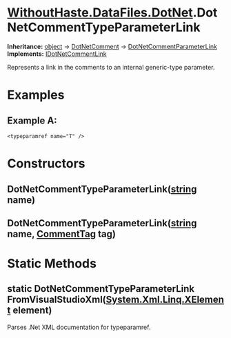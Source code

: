 # [WithoutHaste.DataFiles.DotNet](TableOfContents.WithoutHaste.DataFiles.DotNet.md).DotNetCommentTypeParameterLink

**Inheritance:** [object](https://docs.microsoft.com/en-us/dotnet/api/system.object) → [DotNetComment](WithoutHaste.DataFiles.DotNet.DotNetComment.md) → [DotNetCommentParameterLink](WithoutHaste.DataFiles.DotNet.DotNetCommentParameterLink.md)  
**Implements:** [IDotNetCommentLink](WithoutHaste.DataFiles.DotNet.IDotNetCommentLink.md)  

Represents a link in the comments to an internal generic-type parameter.  

# Examples

## Example A:

`<typeparamref name="T" />`  

# Constructors

## DotNetCommentTypeParameterLink([string](https://docs.microsoft.com/en-us/dotnet/api/system.string) name)

## DotNetCommentTypeParameterLink([string](https://docs.microsoft.com/en-us/dotnet/api/system.string) name, [CommentTag](WithoutHaste.DataFiles.DotNet.CommentTag.md) tag)

# Static Methods

## static DotNetCommentTypeParameterLink FromVisualStudioXml([System.Xml.Linq.XElement](https://docs.microsoft.com/en-us/dotnet/api/system.xml.linq.xelement) element)

Parses .Net XML documentation for typeparamref.  

